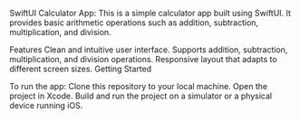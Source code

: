 SwiftUI Calculator App:
This is a simple calculator app built using SwiftUI. It provides basic arithmetic operations such as addition, subtraction, multiplication, and division.

Features
Clean and intuitive user interface.
Supports addition, subtraction, multiplication, and division operations.
Responsive layout that adapts to different screen sizes.
Getting Started

To run the app:
Clone this repository to your local machine.
Open the project in Xcode.
Build and run the project on a simulator or a physical device running iOS.
